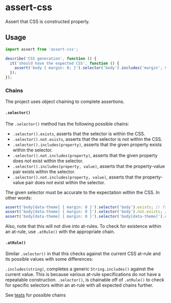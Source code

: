 # assert-css

Assert that CSS is constructed properly.

## Usage

```js
import assert from 'assert-css';

describe('CSS generation', function () {
  it('should have the expected CSS', function () {
    assert('body { margin: 0; }').selector('body').includes('margin', 0);
  });
});
```

### Chains

The project uses object chaining to complete assertions.

#### `.selector()`

The `.selector()` method has the following possible chains:

- `.selector().exists`, asserts that the selector is within the CSS.
- `.selector().not.exists`, asserts that the selector is not within the CSS.
- `.selector().includes(property)`, asserts that the given property exists within the selector.
- `.selector().not.includes(property)`, asserts that the given property does not exist within the selector.
- `.selector().includes(property, value)`, asserts that the property-value pair exists within the selector.
- `.selector().not.includes(property, value)`, asserts that the property-value pair does not exist within the selector.

The given selector must be accurate to the expectation within the CSS. In other words:

```js
assert('body[data-theme] { margin: 0 }').selector('body').exists; // false
assert('body[data-theme] { margin: 0 }').selector('body').not.exists; // true
assert('body[data-theme] { margin: 0 }').selector('body[data-theme]').exists; // true
```

Also, note that this will not dive into at-rules. To check for existence within an at-rule, use `.atRule()` with the appropriate chain.

#### `.atRule()`

Similar `.selector()` in that this checks against the current CSS at-rule and its possible values with some differences:

`.includes(string)`, completes a generic `String.includes()` against the current value. This is because various at-rule specifications do not have a repeatable construction.
`.selector()`, is chainable off of `.atRule()` to check for specific selectors within an at-rule with all expected chains further.

See [tests](./test/assert-css.test.js) for possible chains